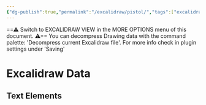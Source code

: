 ```yaml
---
{"dg-publish":true,"permalink":"/excalidraw/pistol/","tags":["excalidraw"],"created":"2025-02-28T10:52:03.784-05:00","updated":"2025-03-16T15:09:48.871-04:00"}
---
```


==⚠  Switch to EXCALIDRAW VIEW in the MORE OPTIONS menu of this document. ⚠== You can decompress Drawing data with the command palette: 'Decompress current Excalidraw file'. For more info check in plugin settings under 'Saving'


# Excalidraw Data

## Text Elements
